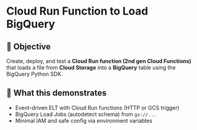 # Cloud Run Function to Load BigQuery

## 🎯 Objective
Create, deploy, and test a **Cloud Run function (2nd gen Cloud Functions)** that loads a file from **Cloud Storage** into a **BigQuery** table using the BigQuery Python SDK.

## 🧱 What this demonstrates
- Event-driven ELT with Cloud Run functions (HTTP or GCS trigger)
- BigQuery Load Jobs (autodetect schema) from `gs://...`
- Minimal IAM and safe config via environment variables
